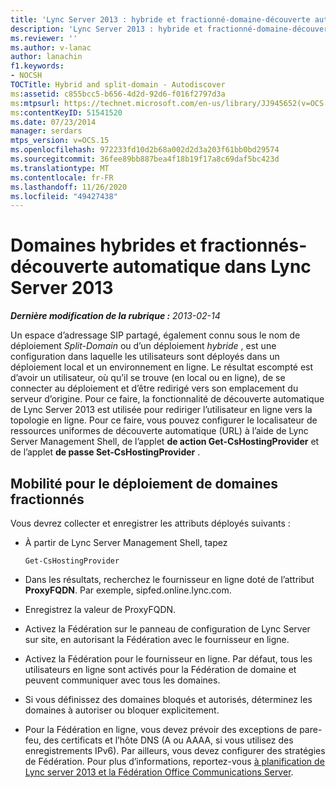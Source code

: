```yaml
---
title: 'Lync Server 2013 : hybride et fractionné-domaine-découverte automatique'
description: 'Lync Server 2013 : hybride et fractionné-domaine-découverte automatique.'
ms.reviewer: ''
ms.author: v-lanac
author: lanachin
f1.keywords:
- NOCSH
TOCTitle: Hybrid and split-domain - Autodiscover
ms:assetid: c855bcc5-b656-4d2d-92d6-f016f2797d3a
ms:mtpsurl: https://technet.microsoft.com/en-us/library/JJ945652(v=OCS.15)
ms:contentKeyID: 51541520
ms.date: 07/23/2014
manager: serdars
mtps_version: v=OCS.15
ms.openlocfilehash: 972233fd10d2b68a002d2d3a203f61bb0bd29574
ms.sourcegitcommit: 36fee89bb887bea4f18b19f17a8c69daf5bc423d
ms.translationtype: MT
ms.contentlocale: fr-FR
ms.lasthandoff: 11/26/2020
ms.locfileid: "49427438"
---
```

# <a name="hybrid-and-split-domain---autodiscover-in-lync-server-2013"></a>Domaines hybrides et fractionnés-découverte automatique dans Lync Server 2013

<div data-xmlns="http://www.w3.org/1999/xhtml">

<div class="topic" data-xmlns="http://www.w3.org/1999/xhtml" data-msxsl="urn:schemas-microsoft-com:xslt" data-cs="https://msdn.microsoft.com/">

<div data-asp="https://msdn2.microsoft.com/asp">



</div>

<div id="mainSection">

<div id="mainBody">

<span> </span>

_**Dernière modification de la rubrique :** 2013-02-14_

Un espace d’adressage SIP partagé, également connu sous le nom de déploiement *Split-Domain* ou d’un déploiement *hybride* , est une configuration dans laquelle les utilisateurs sont déployés dans un déploiement local et un environnement en ligne. Le résultat escompté est d’avoir un utilisateur, où qu’il se trouve (en local ou en ligne), de se connecter au déploiement et d’être redirigé vers son emplacement du serveur d’origine. Pour ce faire, la fonctionnalité de découverte automatique de Lync Server 2013 est utilisée pour rediriger l’utilisateur en ligne vers la topologie en ligne. Pour ce faire, vous pouvez configurer le localisateur de ressources uniformes de découverte automatique (URL) à l’aide de Lync Server Management Shell, de l’applet **de action Get-CsHostingProvider** et de l’applet **de passe Set-CsHostingProvider** .

<div>

## <a name="mobility-for-the-split-domain-deployment"></a>Mobilité pour le déploiement de domaines fractionnés

Vous devrez collecter et enregistrer les attributs déployés suivants :

  - À partir de Lync Server Management Shell, tapez
    
        Get-CsHostingProvider

  - Dans les résultats, recherchez le fournisseur en ligne doté de l’attribut **ProxyFQDN**. Par exemple, sipfed.online.lync.com.

  - Enregistrez la valeur de ProxyFQDN.

  - Activez la Fédération sur le panneau de configuration de Lync Server sur site, en autorisant la Fédération avec le fournisseur en ligne.

  - Activez la Fédération pour le fournisseur en ligne. Par défaut, tous les utilisateurs en ligne sont activés pour la Fédération de domaine et peuvent communiquer avec tous les domaines.

  - Si vous définissez des domaines bloqués et autorisés, déterminez les domaines à autoriser ou bloquer explicitement.

  - Pour la Fédération en ligne, vous devez prévoir des exceptions de pare-feu, des certificats et l’hôte DNS (A ou AAAA, si vous utilisez des enregistrements IPv6). Par ailleurs, vous devez configurer des stratégies de Fédération. Pour plus d’informations, reportez-vous [à planification de Lync server 2013 et la Fédération Office Communications Server](lync-server-2013-planning-for-lync-server-and-office-communications-server-federation.md).

</div>

</div>

<span> </span>

</div>

</div>

</div>

